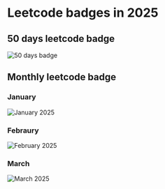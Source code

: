 # Leetcode badges in 2025

## 50 days leetcode badge

<img src="https://assets.leetcode.com/static_assets/others/2550.gif" alt="50 days badge">

## Monthly leetcode badge
### January

<img src="https://assets.leetcode.com/static_assets/marketing/202501.gif" alt="January 2025">

### Febraury

<img src="https://assets.leetcode.com/static_assets/marketing/202502.gif" alt="February 2025">

### March

<img src="https://assets.leetcode.com/static_assets/marketing/202503.gif" alt="March 2025">